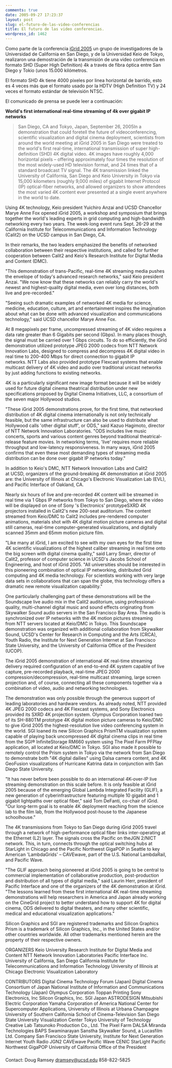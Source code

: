 ```yaml
---
comments: true
date: 2005-09-27 17:23:37
layout: post
slug: el-futuro-de-las-video-conferencias
title: El futuro de las video conferencias.
wordpress_id: 1462
---
```


Como parte de la conferencia [iGrid 2005](http://replay.waybackmachine.org/20060211180559/http://www.igrid.org/) un grupo de investigadores de la Universidad de California en San Diego, y de la Universidad Keio de Tokyo, realizaron una demostración de la transmisión de una video conferencia en formato SHD (Super High Definition) 4k a través de fibra óptica entre San Diego y Tokio (unos 15.000 kilómetros.

El formato SHD 4k tiene 4000 pixeles por linea horizontal de barrido, esto es 4 veces más que el formato usado por la HDTV (High Definition TV) y 24 veces el formato estándar de televisión NTSC.

El comunicado de prensa se puede leer a continuación:

**World's first international real-time streaming of 4k over gigabit IP networks**


> San Diego, CA and Tokyo, Japan, September 26, 2005In a demonstration that could foretell the future of videoconferencing, scientific visualization and digital cinema deployment, scientists from around the world meeting at iGrid 2005 in San Diego were treated to the world's first real-time, international transmission of super high-definition (SHD) 4K digital video. 4K images have roughly 4,000 horizontal pixels – offering approximately four times the resolution of the most widely-used HD television format, and 24 times that of a standard broadcast TV signal.
The 4K transmission linked the University of California, San Diego and Keio University in Tokyo via 15,000 kilometers (roughly 9,000 miles) of gigabit Internet Protocol (IP) optical-fiber networks, and allowed organizers to show attendees the most varied 4K content ever presented at a single event anywhere in the world to date.

Using 4K technology, Keio president Yuichiro Anzai and UCSD Chancellor Marye Anne Fox opened iGrid 2005, a workshop and symposium that brings together the world's leading experts in grid computing and high-bandwidth networking every two years. The week-long event runs Sept. 26-29 at the California Institute for Telecommunications and Information Technology (Calit2) on the UCSD campus in San Diego, CA.

In their remarks, the two leaders emphasized the benefits of networked collaboration between their respective institutions, and called for further cooperation between Calit2 and Keio's Research Institute for Digital Media and Content (DMC).

"This demonstration of trans-Pacific, real-time 4K streaming media pushes the envelope of today's advanced research networks," said Keio president Anzai. "We now know that these networks can reliably carry the world's newest and highest-quality digital media, even over long distances, both live and pre-recorded."

"Seeing such dramatic examples of networked 4K media for science, medicine, education, culture, art and entertainment inspires the imagination about what can be done with advanced visualization and communications technology," said UCSD chancellor Marye Anne Fox.

At 8 megapixels per frame, uncompressed streaming of 4K video requires a data rate greater than 6 Gigabits per second (Gbps). In many places though, the signal must be carried over 1 Gbps circuits. To do so efficiently, the iGrid demonstration utilized prototype JPEG 2000 codecs from NTT Network Innovation Labs, designed to compress and decompress 4K digital video in real time to 200-400 Mbps for direct connection to gigabit IP networks. NTT Labs also provided prototype Flexcast systems that enable multicast delivery of 4K video and audio over traditional unicast networks by just adding functions to existing networks.

4K is a particularly significant new image format because it will be widely used for future digital cinema theatrical distribution under new specifications proposed by Digital Cinema Initiatives, LLC, a consortium of the seven major Hollywood studios.

"These iGrid 2005 demonstrations prove, for the first time, that networked distribution of 4K digital cinema internationally is not only technically feasible, but the same infrastructure can also be used to distribute what Hollywood calls 'other digital stuff', or ODS," said Kazuo Hagimoto, director of NTT Network Innovation Laboratories. "ODS includes live music concerts, sports and various content genres beyond traditional theatrical-release feature movies. In networking terms, 'live' requires more reliable throughput and low-latency responsiveness. In many ways, iGrid 2005 confirms that even these most demanding types of streaming media distribution can be done over gigabit IP networks today."

In addition to Keio's DMC, NTT Network Innovation Labs and Calit2 at UCSD, organizers of the ground-breaking 4K demonstration at iGrid 2005 are: the University of Illinois at Chicago's Electronic Visualization Lab (EVL), and Pacific Interface of Oakland, CA.

Nearly six hours of live and pre-recorded 4K content will be streamed in real time via 1 Gbps IP networks from Tokyo to San Diego, where the video will be displayed on one of Sony 's Electronics' prototypeSXRD 4K projectors installed in Calit2's new 200-seat auditorium. The content streamed from Keio/DMC to Calit2 includes pre-rendered computer animations, materials shot with 4K digital motion picture cameras and digital still cameras, real-time computer-generated visualizations, and digitally scanned 35mm and 65mm motion picture film.

"Like many at iGrid, I am excited to see with my own eyes for the first time 4K scientific visualizations of the highest caliber streaming in real time onto the big screen with digital cinema quality," said Larry Smarr, director of Calit2, professor of computer science in UCSD's Jacobs School of Engineering, and host of iGrid 2005. "All universities should be interested in this pioneering combination of optical IP networking, distributed Grid computing and 4K media technology. For scientists working with very large data sets in collaborations that can span the globe, this technology offers a dramatic new remote visualization capability."

One particularly challenging part of these demonstrations will be the Soundscape live audio mix in the Calit2 auditorium, using professional-quality, multi-channel digital music and sound effects originating from Skywalker Sound audio servers in the San Francisco Bay Area. The audio is synchronized over IP networks with the 4K motion pictures streaming from NTT servers located at Keio/DMC in Tokyo. This Soundscape demonstration was organized with additional collaboration from Skywalker Sound, UCSD's Center for Research in Computing and the Arts (CRCA), Youth Radio, the Institute for Next Generation Internet at San Francisco State University, and the University of California Office of the President (UCOP).

The iGrid 2005 demonstration of international 4K real-time streaming delivery required configuration of an end-to-end 4K system capable of live capture, pre-recorded playback, real-time JPEG 2000 compression/decompression, real-time multicast streaming, large screen projection and, of course, connecting all these components together via a combination of video, audio and networking technologies.

The demonstration was only possible through the generous support of leading laboratories and hardware vendors. As already noted, NTT provided 4K JPEG 2000 codecs and 4K Flexcast systems, and Sony Electronics provided its SXRD 4K projection system. Olympus Corporation loaned two of its SH-880TM prototype 4K digital motion picture cameras to Keio/DMC to give iGrid 2005 the highest-resolution live video conferencing system in the world. SGI loaned its new Silicon Graphics PrismTM visualization system capable of playing back uncompressed 4K digital cinema clips in real time from the SGI® InfiniteStorage RM660 system using The Pixel Farm PFPlay application, all located at Keio/DMC in Tokyo. SGI also made it possible to remotely control the Prism system in Tokyo via the network from San Diego to demonstrate both "4K digital dailies" using Dalsa camera content, and 4K GeoFusion visualizations of Hurricane Katrina data in conjunction with San Diego State University.

"It has never before been possible to do an international 4K-over-IP live streaming demonstration on this scale before. It is only feasible at iGrid 2005 because of the emerging Global Lambda Integrated Facility (GLIF), a new generation of cyberinfrastructure featuring multiple 10 gigabit and 1 gigabit lightpaths over optical fiber," said Tom DeFanti, co-chair of iGrid. "Our long-term goal is to enable 4K deployment reaching from the science lab to the film lab, from the Hollywood post-house to the Japanese schoolhouse."

The 4K transmissions from Tokyo to San Diego during iGrid 2005 travel through a network of high-performance optical fiber links inter-operating at the Ethernet (L2) layer. The signals cross the Pacific on theJGN 2/NICT network. This, in turn, connects through the optical switching hubs at StarLight in Chicago and the Pacific Northwest GigaPOP in Seattle to key American 'LambdaGrids' – CAVEwave, part of the U.S. National LambdaRail, and Pacific Wave.

"The GLIF approach being pioneered at iGrid 2005 is going to be central to commercial implementation of collaborative production, post-production and distribution of all types of digital media," said Laurin Herr, president of Pacific Interface and one of the organizers of the 4K demonstration at iGrid. "The lessons learned from these first international 4K real-time streaming demonstrations will help researchers in America and Japan already working on the CineGrid project to better understand how to support 4K for digital cinema, ODS delivered to digital theaters, and many other scientific, medical and educational visualization applications."

Silicon Graphics and SGI are registered trademarks and Silicon Graphics Prism is a trademark of Silicon Graphics, Inc., in the United States and/or other countries worldwide. All other trademarks mentioned herein are the property of their respective owners.

ORGANIZERS
Keio University Research Institute for Digital Media and Content
NTT Network Innovation Laboratories
Pacific Interface Inc.
University of California, San Diego California Institute for Telecommunications and Information Technology
University of Illinois at Chicago Electronic Visualization Laboratory

CONTRIBUTORS
Digital Cinema Technology Forum (Japan)
Digital Cinema Consortium of Japan
National Institute of Information and Communications Technology (Japan)
Olympus Corporation
Toppan Printing
Sony Electronics, Inc
Silicon Graphics, Inc.
SGI Japan
ASTRODESIGN
Mitsubishi Electric Corporation
Yamaha Corporation of America
National Center for Supercomputer Applications, University of Illinois at Urbana Champagne
University of Southern California School of Cinema-Television
San Diego State University Visualization Center
Tokyo University of Technology Creative Lab
Tatsunoko Production Co., Ltd.
The Pixel Farm
DALSA
Miranda Technologies
BAPS Swaminarayan Sanstha
Skywalker Sound, a Lucasfilm Ltd. Company
San Francisco State University, Institute for Next Generation Internet
Youth Radio
JGN2
CAVEwave
Pacific Wave
CENIC
StarLight
Pacific Northwest GigaPOP
University of California Office of the President

###


Contact: Doug Ramsey
dramsey@ucsd.edu
858-822-5825
